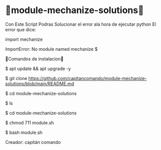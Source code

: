 # 📱module-mechanize-solutions📱

Con Este Script Podras Solucionar el error ala hora de ejecutar python
El error que dice: 

import mechanize

ImportError: No module named mechanize
$


📱Comandos de instalacion📱


$ apt update && apt upgrade -y

$ git clone https://github.com/capitancomando/module-mechanize-solutions/blob/main/README.md

$ cd module-mechanize-solutions

$ ls

$ cd module-mechanize-solutions

$ chmod 711 module.sh

$ bash module.sh

Creador: capitán comando
